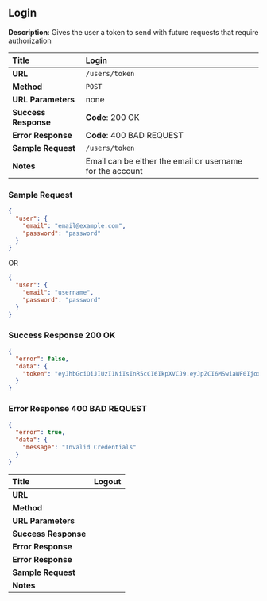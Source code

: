 ## Login

**Description**: Gives the user a token to send with future requests that require authorization 

Title | Login
:---------- | :--------------------
**URL** | `/users/token`
**Method** | `POST`
**URL Parameters** | none
**Success Response** | **Code**: 200 OK
**Error Response** | **Code**: 400 BAD REQUEST
**Sample Request** | ```/users/token```
**Notes** | Email can be either the email or username for the account

### Sample Request
```json
{
  "user": {
    "email": "email@example.com",
    "password": "password"
  }
}
```
OR
```json
{
  "user": {
    "email": "username",
    "password": "password"
  }
}
```
### Success Response 200 OK
```json
{
  "error": false,
  "data": {
    "token": "eyJhbGciOiJIUzI1NiIsInR5cCI6IkpXVCJ9.eyJpZCI6MSwiaWF0IjoxNTI3OTAwNjU2LCJqdGkiOiJhMzVjNjI5YS1lOGI5LTRhOGMtYjIyOS1lYjNiNDVkOTE2ZTMifQ.eHNi9U4QsgCy63yO39kca3z8Q80bm7vlQ1laL7dEzlc"
  }
}
```
### Error Response 400 BAD REQUEST
```json
{
  "error": true,
  "data": {
    "message": "Invalid Credentials"
  }
}
```

Title | Logout
:---------- | :--------------------
**URL** |
**Method** |
**URL Parameters** |
**Success Response** |
**Error Response** |
**Error Response** |
**Sample Request** |
**Notes** |
